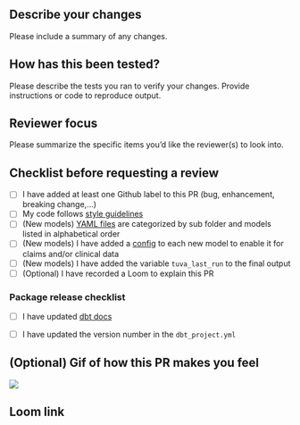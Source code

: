 ## Describe your changes
Please include a summary of any changes.


## How has this been tested?
Please describe the tests you ran to verify your changes.  Provide instructions or code to reproduce output.


## Reviewer focus
Please summarize the specific items you’d like the reviewer(s) to look into.


## Checklist before requesting a review
- [ ] I have added at least one Github label to this PR (bug, enhancement, breaking change,...)
- [ ] My code follows [style guidelines](https://thetuvaproject.com/guides/contributing/style-guide)
- [ ] (New models) [YAML files](https://github.com/tuva-health/tuva/blob/main/models/hcc_suspecting/hcc_suspecting_models.yml) are categorized by sub folder and models listed in alphabetical order
- [ ] (New models) I have added a [config](https://github.com/tuva-health/tuva/blob/main/models/hcc_suspecting/final/hcc_suspecting__list.sql) to each new model to enable it for claims and/or clinical data
- [ ] (New models) I have added the variable `tuva_last_run` to the final output
- [ ] (Optional) I have recorded a Loom to explain this PR

### Package release checklist
- [ ] I have updated [dbt docs](https://www.notion.so/tuvahealth/Building-dbt-Docs-16df2f00df244f29b9d6756d8adbc2d9)
- [ ] I have updated the version number in the `dbt_project.yml`


## (Optional) Gif of how this PR makes you feel
![](url)


## Loom link
